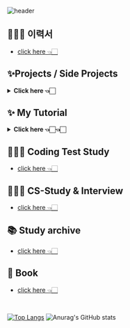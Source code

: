 ![header](https://capsule-render.vercel.app/api?type=transparent&color=auto&height=100&section=header&text=Soobin%20Jung&fontSize=60)

<!-- ![Anurag's GitHub stats](https://github-readme-stats.vercel.app/api?username=SoobinJung1013&show_icons=true&theme=radical) -->
<!-- [![Top Langs](https://github-readme-stats.vercel.app/api/top-langs/?username=SoobinJung1013&layout=compact&theme=radical)](https://github.com/anuraghazra/github-readme-stats) -->


<!-- 냉정하고 정중하게 생각하고 행동하자 -->

<!--
**SoobinJung1013/SoobinJung1013** is a ✨ _special_ ✨ repository because its `README.md` (this file) appears on your GitHub profile.

Here are some ideas to get you started:

- 🔭 I’m currently working on ...
- 🌱 I’m currently learning ...
- 👯 I’m looking to collaborate on ...
- 🤔 I’m looking for help with ...
- 💬 Ask me about ...
- 📫 How to reach me: ...
- 😄 Pronouns: ...
- ⚡ Fun fact: ...
-->

<!--

![C](https://img.shields.io/badge/c-%2300599C.svg?style=for-the-badge&logo=c&logoColor=white)
![Java](https://img.shields.io/badge/java-%23ED8B00.svg?style=for-the-badge&logo=java&logoColor=white)
![JavaScript](https://img.shields.io/badge/javascript-%23323330.svg?style=for-the-badge&logo=javascript&logoColor=%23F7DF1E)
![HTML5](https://img.shields.io/badge/html5-%23E34F26.svg?style=for-the-badge&logo=html5&logoColor=white)
![Kotlin](https://img.shields.io/badge/kotlin-%230095D5.svg?style=for-the-badge&logo=kotlin&logoColor=white)
![Markdown](https://img.shields.io/badge/markdown-%23000000.svg?style=for-the-badge&logo=markdown&logoColor=white)
![Python](https://img.shields.io/badge/python-3670A0?style=for-the-badge&logo=python&logoColor=ffdd54)
![R](https://img.shields.io/badge/r-%23276DC3.svg?style=for-the-badge&logo=r&logoColor=white)

<br/><br/>

![Bootstrap](https://img.shields.io/badge/bootstrap-%23563D7C.svg?style=for-the-badge&logo=bootstrap&logoColor=white)
![Express.js](https://img.shields.io/badge/express.js-%23404d59.svg?style=for-the-badge&logo=express&logoColor=%2361DAFB)
![Insomnia](https://img.shields.io/badge/Insomnia-black?style=for-the-badge&logo=insomnia&logoColor=5849BE)
![JWT](https://img.shields.io/badge/JWT-black?style=for-the-badge&logo=JSON%20web%20tokens)
![Material UI](https://img.shields.io/badge/materialui-%230081CB.svg?style=for-the-badge&logo=material-ui&logoColor=white)
![NPM](https://img.shields.io/badge/NPM-%23000000.svg?style=for-the-badge&logo=npm&logoColor=white)
![NodeJS](https://img.shields.io/badge/node.js-6DA55F?style=for-the-badge&logo=node.js&logoColor=white)
![React](https://img.shields.io/badge/react-%2320232a.svg?style=for-the-badge&logo=react&logoColor=%2361DAFB)
![SASS](https://img.shields.io/badge/SASS-hotpink.svg?style=for-the-badge&logo=SASS&logoColor=white)
![Spring](https://img.shields.io/badge/spring-%236DB33F.svg?style=for-the-badge&logo=spring&logoColor=white)
![Thymeleaf](https://img.shields.io/badge/Thymeleaf-%23005C0F.svg?style=for-the-badge&logo=Thymeleaf&logoColor=white)
![Yarn](https://img.shields.io/badge/yarn-%232C8EBB.svg?style=for-the-badge&logo=yarn&logoColor=white)

<br/><br/>

![Eclipse](https://img.shields.io/badge/Eclipse-FE7A16.svg?style=for-the-badge&logo=Eclipse&logoColor=white)
![IntelliJ IDEA](https://img.shields.io/badge/IntelliJIDEA-000000.svg?style=for-the-badge&logo=intellij-idea&logoColor=white)
![Jupyter Notebook](https://img.shields.io/badge/jupyter-%23FA0F00.svg?style=for-the-badge&logo=jupyter&logoColor=white)
![Vim](https://img.shields.io/badge/VIM-%2311AB00.svg?style=for-the-badge&logo=vim&logoColor=white)
![Sublime Text](https://img.shields.io/badge/sublime_text-%23575757.svg?style=for-the-badge&logo=sublime-text&logoColor=important)
![Visual Studio](https://img.shields.io/badge/Visual%20Studio-5C2D91.svg?style=for-the-badge&logo=visual-studio&logoColor=white)

<br/><br/>

![Git](https://img.shields.io/badge/git-%23F05033.svg?style=for-the-badge&logo=git&logoColor=white)
![GitLab](https://img.shields.io/badge/gitlab-%23181717.svg?style=for-the-badge&logo=gitlab&logoColor=white)
![GitHub](https://img.shields.io/badge/github-%23121011.svg?style=for-the-badge&logo=github&logoColor=white)

<br/><br/>

![Gmail](https://img.shields.io/badge/Gmail-D14836?style=for-the-badge&logo=gmail&logoColor=white)
![Instagram](https://img.shields.io/badge/<handle>-%23E4405F.svg?style=for-the-badge&logo=Instagram&logoColor=white)
![LinkedIn](https://img.shields.io/badge/linkedin-%230077B5.svg?style=for-the-badge&logo=linkedin&logoColor=white)
![Medium](https://img.shields.io/badge/Medium-%23000000.svg?style=for-the-badge&logo=Medium&logoColor=white)
![Slack](https://img.shields.io/badge/Slack-4A154B?style=for-the-badge&logo=slack&logoColor=white)

-->

## 👩🏻‍💼 이력서

- [click here 👈🏻](https://soobin-is-the-best.notion.site/Soobin-Jung-6cdc8b1db97143f680502431d1b500fa)

## ✨Projects / Side Projects

  <details markdown="1">
  <summary><strong> Click here 👈🏻 </strong></summary>

| num |      주제       |                               링크                               |
| :-: | :-------------: | :--------------------------------------------------------------: |
|  1  |    Blooming     | [go](https://github.com/SiliconValleyInternship-Lambda/Blooming) |
|  2  | BigDataPipeline |                                [yet-GCP, ci/cd, k8s, docker, etl](https://github.com/SoobinJung1013/BigDataPipeline)                                |
|  3  |       MES       |                                [yet-react](https://github.com/SoobinJung1013/MES)                                |
|  4  |        나에게 맞는 전시회 찾기        |             [nest](https://github.com/AkchakPeople/MuseumAkchak)                      |
|  5  |       이정은 정수빈 SP        |             [spring](https://github.com/BlueberrySJ/DrawOnTheMap)                     |

  </details>
  
## ✨ My Tutorial

  <details markdown="1">
  <summary><strong> Click here 👈🏻👈🏻 </strong></summary>

| num |        주제        |                              요약/설명                              |                                Link                                 |
| :-: | :----------------: | :-----------------------------------------------------------------: | :-----------------------------------------------------------------: |
|🍈 1  |       React + springboot + AWS      |                          SPA, REST API 기반 웹 애플리케이션 개발 : todo            |       [go](https://github.com/SoobinJung1013/springboot_react_aws)        |
| 🍈 2  |     Java Basic    |                     Java 기초 Baseball Game                     |  [go](https://github.com/SoobinJung1013/BaseballGame)    |
|  3  | Java TDD Practice |  ...   |        [yet](https://github.com/SoobinJung1013/JavaTDDPractice)         |
|  🍈 4  |      springboot + aws      |   intellij, JPA, Junit test, gradle, social login, AWS infra 무중단 배포 (인통설 과제)          | [go](https://github.com/SoobinJung1013/springboot_aws_tutorial)  |
|  🍈 5 | nest js 공식문서 tutorial |           | [go](https://github.com/SoobinJung1013/nestjs) |
|  6  |  Node.js Express   |         API server             | [go](https://github.com/SoobinJung1013/nodejs_express_tutorial)|
|  7  |       Docker       |             도커세팅           | go  |
|  8  |       Kubernetes       |            k8s minikube Basic 튜토리얼              | go  |
|  9  |     Circle CI      |                        ci/cd baisc tutorial                         |       go          |
|  10  |        GCP         | GCP 주요 기능들 사용 Tutorial (간단한 실시간 데이터 처리 프로젝트 ) |                                 go                                  |
|  11  |     Big Query      |                      Big Query 개념 튜토리얼                   |            go                  |

  </details>

## 👩🏻‍💻 Coding Test Study

- [click here 👈🏻](https://github.com/SoobinJung1013/coding_test_study)

## 👩🏻‍💻 CS-Study & Interview

- [click here 👈🏻](https://github.com/SoobinJung1013/cs-study)

## 📚 Study archive

- [click here 👈🏻](https://github.com/SoobinJung1013/study_archive)


## 📖 Book

- [click here 👈🏻](https://github.com/SoobinJung1013/book)
<br/>

[![Top Langs](https://github-readme-stats.vercel.app/api/top-langs/?username=SoobinJung1013&layout=compact&theme=dark)](https://github.com/anuraghazra/github-readme-stats) <t/>
![Anurag's GitHub stats](https://github-readme-stats.vercel.app/api?username=SoobinJung1013&show_icons=true&theme=dark&hide_title=true&hide=issues)
